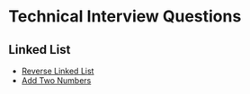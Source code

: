 # Technical Interview Questions

## Linked List

- [Reverse Linked List](./LinkedList/ReverseLinkedList.md)
- [Add Two Numbers](./LinkedList/AddTwoNumbers.md)
